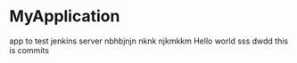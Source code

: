 # MyApplication
app to test jenkins server
nbhbjnjn nknk
njkmkkm
Hello world
sss
dwdd
this is commits
